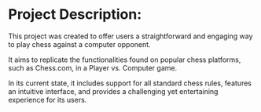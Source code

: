 # Project Description:

This project was created to offer users a straightforward and engaging way to play chess against a computer opponent.

It aims to replicate the functionalities found on popular chess platforms, such as Chess.com, in a Player vs. Computer game.

In its current state, it includes support for all standard chess rules, features an intuitive interface, and provides a challenging yet entertaining experience for its users.
